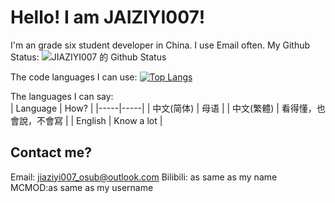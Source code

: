 # Hello! I am JAIZIYI007!
I'm an grade six student developer in China.
I use Email often.
My Github Status:
![JIAZIYI007 的 Github Status](https://github-readme-stats.vercel.app/api?username=JIAZIYI007&theme=dark&show_icons=true)

The code languages I can use:
[![Top Langs](https://github-readme-stats.vercel.app/api/top-langs/?username=JIAZIYI007&layout=compact)](https://github.com/anuraghazra/github-readme-stats)

The languages I can say:  
| Language | How? |
|-----|-----|
| 中文(简体) | 母语 |
| 中文(繁體) | 看得懂，也會說，不會寫 |
| English | Know a lot |
## Contact me?
Email: jiaziyi007_osub@outlook.com
Bilibili: as same as my name
MCMOD:as same as my username
